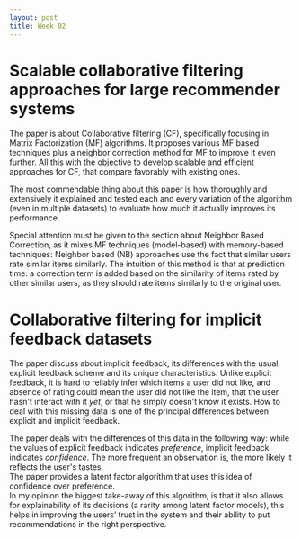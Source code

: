 ```yaml
---
layout: post
title: Week 02
---
```


# Scalable collaborative filtering approaches for large recommender systems

The paper is about Collaborative filtering (CF), specifically focusing in Matrix Factorization (MF) algorithms. It proposes various MF based techniques plus a neighbor correction method for MF to improve it even further. All this with the objective to develop scalable and efficient approaches for CF, that compare favorably with existing ones.

The most commendable thing about this paper is how thoroughly and extensively it explained and tested each and every variation of the algorithm (even in multiple datasets) to evaluate how much it actually improves its performance.

Special attention must be given to the section about Neighbor Based Correction, as it mixes MF techniques (model-based) with memory-based techniques: Neighbor based (NB) approaches use the fact that similar users rate similar items similarly. The intuition of this method is that at prediction time: a correction term is added based on the similarity of items rated by other similar users, as they should rate items similarly to the original user. 


# Collaborative filtering for implicit feedback datasets

The paper discuss about implicit feedback, its differences with the usual explicit feedback scheme and its unique characteristics.
Unlike explicit feedback, it is hard to reliably infer which items a user did not like, and absence of rating could mean the user did not like the item, that the user hasn't interact with it *yet*, or that he simply doesn't know it exists. How to deal with this missing data is one of the principal differences between explicit and implicit feedback.


The paper deals with the differences of this data in the following way: while the values of explicit feedback indicates *preference*, implicit feedback indicates *confidence*. The more frequent an observation is, the more likely it reflects the user's tastes.  
The paper provides a latent factor algorithm that uses this idea of confidence over preference.   
In my opinion the biggest take-away of this algorithm, is that it also allows for explainability of its decisions (a rarity among latent factor models), this helps in improving the users’ trust in the system and their ability to put recommendations in the right perspective.